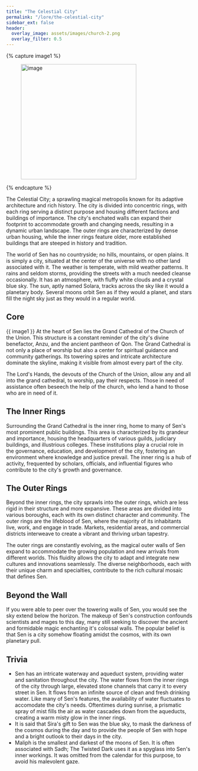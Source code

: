 ```yaml
---
title: "The Celestial City"
permalink: "/lore/the-celestial-city"
sidebar_ext: false
header:
  overlay_image: assets/images/church-2.png
  overlay_filter: 0.5
---
```


{% capture image1 %}
  <figure class="align-right">
    <img src="../assets/images/crash/ebb/sen-street2.png" alt="image" class="image" style="width: 312px;height: 312px;">
  </figure> 
{% endcapture %}

The Celestial City; a sprawling magical metropolis known for its adaptive architecture and rich history. The city is divided into concentric rings, with each ring serving a distinct purpose and housing different factions and buildings of importance. The city's enchated walls can expand their footprint to accommodate growth and changing needs, resulting in a dynamic urban landscape. The outer rings are characterized by dense urban housing, while the inner rings feature older, more established buildings that are steeped in history and tradition.

<!--more-->

The world of Sen has no countryside; no hills, mountains, or open plains. It is simply a city, situated at the center of the universe with no other land associated with it. The weather is temperate, with mild weather patterns. It rains and seldom storms, providing the streets with a much needed cleanse occasionally. It has an atmosphere, with fluffy white clouds and a crystal blue sky. The sun, aptly named Solara, tracks across the sky like it would a planetary body. Several moons orbit Sen as if they would a planet, and stars fill the night sky just as they would in a regular world. 

## Core

{{ image1 }}
At the heart of Sen lies the Grand Cathedral of the Church of the Union. This structure is a constant reminder of the city's divine benefactor, Anzu, and the ancient pantheon of Qon. The Grand Cathedral is not only a place of worship but also a center for spiritual guidance and community gatherings. Its towering spires and intricate architecture dominate the skyline, making it visible from almost every part of the city. 

The Lord's Hands, the devouts of the Church of the Union, allow any and all into the grand cathedral, to worship, pay their respects. Those in need of assistance often beseech the help of the church, who lend a hand to those who are in need of it. 

## The Inner Rings
Surrounding the Grand Cathedral is the inner ring, home to many of Sen's most prominent public buildings. This area is characterized by its grandeur and importance, housing the headquarters of various guilds, judiciary buildings, and illustrious colleges. These institutions play a crucial role in the governance, education, and development of the city, fostering an environment where knowledge and justice prevail. The inner ring is a hub of activity, frequented by scholars, officials, and influential figures who contribute to the city's growth and governance.

## The Outer Rings
Beyond the inner rings, the city sprawls into the outer rings, which are less rigid in their structure and more expansive. These areas are divided into various boroughs, each with its own distinct character and community. The outer rings are the lifeblood of Sen, where the majority of its inhabitants live, work, and engage in trade. Markets, residential areas, and commercial districts interweave to create a vibrant and thriving urban tapestry.

The outer rings are constantly evolving, as the magical outer walls of Sen expand to accommodate the growing population and new arrivals from different worlds. This fluidity allows the city to adapt and integrate new cultures and innovations seamlessly. The diverse neighborhoods, each with their unique charm and specialties, contribute to the rich cultural mosaic that defines Sen.

## Beyond the Wall
If you were able to peer over the towering walls of Sen, you would see the sky extend below the horizon. The makeup of Sen's construction confounds scientists and mages to this day, many still seeking to discover the ancient and formidable magic enchanting it's colossal walls. The popular belief is that Sen is a city somehow floating amidst the cosmos, with its own planetary pull.

## Trivia
- Sen has an intricate waterway and aqueduct system, providing water and sanitation throughout the city. The water flows from the inner rings of the city through large, elevated stone channels that carry it to every street in Sen. It flows from an infinite source of clean and fresh drinking water. Like many of Sen's features, the availability of water fluctuates to accomodate the city's needs. Oftentimes during sunrise, a prismatic spray of mist fills the air as water cascades down from the aqueducts, creating a warm misty glow in the inner rings.
- It is said that Sira's gift to Sen was the blue sky, to mask the darkness of the cosmos during the day and to provide the people of Sen with hope and a bright outlook to their days in the city. 
- Maliph is the smallest and darkest of the moons of Sen. It is often associated with Sadh; The Twisted Dark uses it as a spyglass into Sen's inner workings. It was omitted from the calendar for this purpose, to avoid his malevolent gaze.